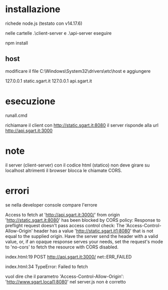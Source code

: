 # installazione

richede node.js (testato con v14.17.6)

nelle cartelle .\client-server e .\api-server eseguire

npm install


## host
modificare il file C:\Windows\System32\drivers\etc\host e aggiungere

127.0.0.1	static.sgart.it
127.0.0.1	api.sgart.it


# esecuzione

runall.cmd

richiamare il client con http://static.sgart.it:8080
il server risponde alla url http://api.sgart.it:3000


# note 

il server (client-server) con il codice html (statico) non deve girare su localhost altrimenti il browser blocca le chiamate CORS.


# errori

se nella developer console compare l'errore

Access to fetch at 'http://api.sgart.it:3000/' from origin 'http://static.sgart.it:8080' has been blocked by CORS policy: Response to preflight request doesn't pass access control check: The 'Access-Control-Allow-Origin' header has a value 'http://static.sgart.it1:8080' that is not equal to the supplied origin. Have the server send the header with a valid value, or, if an opaque response serves your needs, set the request's mode to 'no-cors' to fetch the resource with CORS disabled.

index.html:19 POST http://api.sgart.it:3000/ net::ERR_FAILED

index.html:34 TypeError: Failed to fetch


vuol dire che il parametro 'Access-Control-Allow-Origin': 'http://www.sgart.local1:8080' nel server.js non è corretto